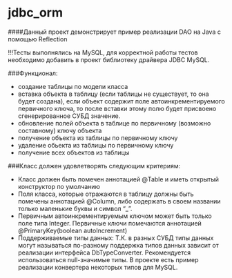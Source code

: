 jdbc_orm
========


####Данный проект демонстрирует пример реализации DAO на Java с помощью Reflection

!!!Тесты выполнялись на MySQL, для корректной работы тестов необходимо добавить в проект библиотеку драйвера JDBC MySQL.

###Функционал:

* создание таблицы по модели класса
*	вставка объекта в таблицу (если таблицы не существует, то она будет создана), если объект содержит поле автоинкрементируемого первичного ключа, то после вставки этому полю будет присвоено сгенерированное СУБД значение.
*	обновление полей объекта в таблице по первичному (возможно составному) ключу объекта
*	получение объекта из таблицы по первичному ключу
*	удаление обьекта из таблицы по первичному ключу
*	получение всех объектов из таблицы

###Класс должен удовлетворять следующим критериям:
* Класс должен быть помечен аннотацией @Table и иметь открытый конструктор по умолчанию
*	Поля класса, которые  отражаются в таблицу должны быть помечены аннотацией @Column, либо содержать в своем названии только маленькие буквы и символ “_”.
*	Первичным автоинкрементируемым ключом может быть только поле типа Integer. Первичные ключи помечаются аннотацией @PrimaryKey(boolean autoIncrement)
*	Поддерживаемые типы данных:
Т.К. в разных СУБД типы данных могут называться по-разному поддержка типов данных зависит от реализации интерфейса DbTypeConverter. Рекомендуется использоваться null-значимые типы.  В проекте есть пример реализации конвертера некоторых типов для MySQL.
